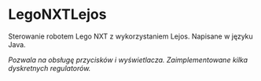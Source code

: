 # LegoNXTLejos
Sterowanie robotem Lego NXT z wykorzystaniem Lejos. Napisane w języku Java.

*Pozwala na obsługę przycisków i wyświetlacza. Zaimplementowane kilka dyskretnych regulatorów.* 

